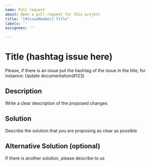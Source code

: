 ```yaml
---
name: Pull request
about: Open a pull request for this project
title: "[#IssueNumber] Title"
labels: ''
assignees: ''

---
```


# Title (hashtag issue here)
Please, if there is an issue put the hashtag of the issue in the title, for instance: Update documentation(#123)

## Description
Write a clear description of the proposed changes

## Solution
Describe the solution that you are proposing as clear as possible

## Alternative Solution (optional)
If there is another solution, please describe to us
